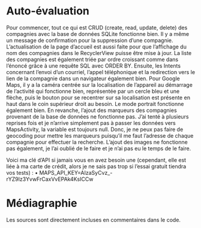 # Auto-évaluation
Pour commencer, tout ce qui est CRUD (create, read, update, delete) des compagnies avec la base de données SQLite fonctionne bien. Il y a même un message de confirmation pour la suppression d’une compagnie. L’actualisation de la page d’accueil est aussi faite pour que l’affichage du nom des compagnies dans le RecyclerView puisse être mise à jour. La liste des compagnies est également triée par ordre croissant comme dans l’énoncé grâce à une requête SQL avec ORDER BY. Ensuite, les Intents concernant l’envoi d’un courriel, l’appel téléphonique et la redirection vers le lien de la compagnie dans un navigateur également bien. Pour Google Maps, il y a la caméra centrée sur la localisation de l’appareil au démarrage de l’activité qui fonctionne bien, représentée par un cercle bleu et une flèche, puis le bouton pour se recentrer sur sa localisation est présente en haut dans le coin supérieur droit au besoin. Le mode portrait fonctionne également bien.
En revanche, l’ajout des marqueurs des compagnies provenant de la base de données ne fonctionne pas. J’ai tenté à plusieurs reprises fois et je n’arrive simplement pas à passer les données vers MapsActivity, la variable est toujours null. Donc, je ne peux pas faire de geocoding pour mettre les marqueurs puisqu’il me faut l’adresse de chaque compagnie pour effectuer la recherche. L’ajout des images ne fonctionne pas également, je l’ai oublié de le faire et je n’ai pas eu le temps de le faire.

Voici ma clé d’API si jamais vous en avez besoin une (cependant, elle est liée à ma carte de crédit, alors je ne sais pas trop si l’essai gratuit tiendra vos tests) :
•	MAPS_API_KEY=AIzaSyCvz_-rYZ9lz3YvwFrCaxVvEPAk4KsICCw
 
# Médiagraphie 
Les sources sont directement incluses en commentaires dans le code.
